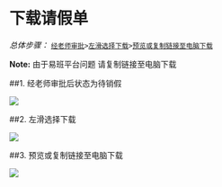 # 下载请假单

*总体步骤：* [`经老师审批`](#1)` > `[`左滑选择下载`](#2)` > `[`预览或复制链接至电脑下载`](#3)

**Note:** 由于易班平台问题 请复制链接至电脑下载

##<span id = "1">1. 经老师审批后状态为待销假</span>

![](https://tva1.sinaimg.cn/large/006y8mN6ly1g6szxm6yeuj30u01hcwh3.jpg)

##<span id = "2">2. 左滑选择下载</span>

![](https://tva1.sinaimg.cn/large/006y8mN6ly1g6szxm6yeuj30u01hcwh3.jpg)

##<span id = "3">3. 预览或复制链接至电脑下载</span>

![](https://tva1.sinaimg.cn/large/006y8mN6ly1g6szxm6yeuj30u01hcwh3.jpg)


